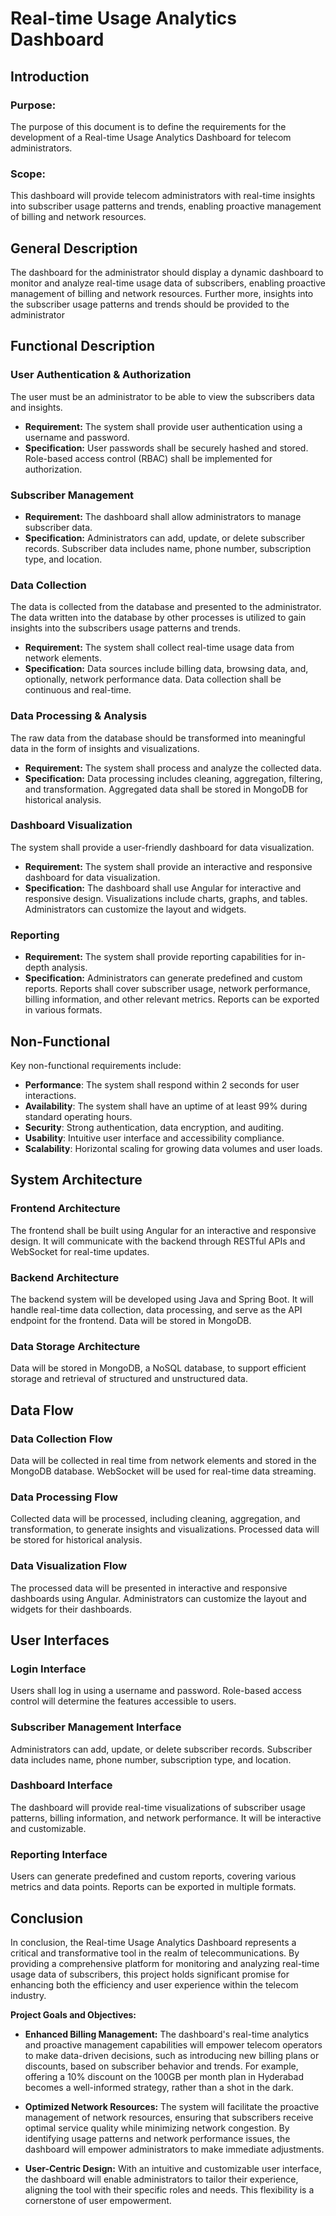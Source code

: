 # Real-time Usage Analytics Dashboard




## Introduction
### Purpose:
The purpose of this document is to define the requirements for the development of a Real-time Usage Analytics Dashboard for telecom administrators.

### Scope:
This dashboard will provide telecom administrators with real-time insights into subscriber usage patterns and trends, enabling proactive management of billing and network resources.


## General Description

The dashboard for the administrator should display a dynamic dashboard to monitor and analyze real-time usage data of subscribers, enabling proactive management of billing and network resources.
Further more, insights into the subscriber usage patterns and trends should be provided to the administrator

## Functional Description

### User Authentication & Authorization
The user must be an administrator to be able to view the subscribers data and insights.
-   **Requirement:** The system shall provide user authentication using a username and password.
-   **Specification:** User passwords shall be securely hashed and stored. Role-based access control (RBAC) shall be implemented for authorization.
### Subscriber Management
-   **Requirement:** The dashboard shall allow administrators to manage subscriber data.
-   **Specification:** Administrators can add, update, or delete subscriber records. Subscriber data includes name, phone number, subscription type, and location.
### Data Collection
The data is collected from the database and presented to the administrator. The data written into the database by other processes is utilized to gain insights into the subscribers usage patterns and trends.
-   **Requirement:** The system shall collect real-time usage data from network elements.
-   **Specification:** Data sources include billing data, browsing data, and, optionally, network performance data. Data collection shall be continuous and real-time.
### Data Processing & Analysis
The raw data from the database should be transformed into meaningful data in the form of insights and visualizations.
-   **Requirement:** The system shall process and analyze the collected data.
-   **Specification:** Data processing includes cleaning, aggregation, filtering, and transformation. Aggregated data shall be stored in MongoDB for historical analysis.

### Dashboard Visualization
The system shall provide a user-friendly dashboard for data visualization.
-   **Requirement:** The system shall provide an interactive and responsive dashboard for data visualization.
-   **Specification:** The dashboard shall use Angular for interactive and responsive design. Visualizations include charts, graphs, and tables. Administrators can customize the layout and widgets.
### Reporting

-   **Requirement:** The system shall provide reporting capabilities for in-depth analysis.
-   **Specification:** Administrators can generate predefined and custom reports. Reports shall cover subscriber usage, network performance, billing information, and other relevant metrics. Reports can be exported in various formats.

## Non-Functional
Key non-functional requirements include:

-   **Performance**: The system shall respond within 2 seconds for user interactions.
-   **Availability**: The system shall have an uptime of at least 99% during standard operating hours.
-   **Security**: Strong authentication, data encryption, and auditing.
-   **Usability**: Intuitive user interface and accessibility compliance.
-   **Scalability**: Horizontal scaling for growing data volumes and user loads.
## System Architecture
### Frontend Architecture

The frontend shall be built using Angular for an interactive and responsive design. It will communicate with the backend through RESTful APIs and WebSocket for real-time updates.

### Backend Architecture

The backend system will be developed using Java and Spring Boot. It will handle real-time data collection, data processing, and serve as the API endpoint for the frontend. Data will be stored in MongoDB.

### Data Storage Architecture

Data will be stored in MongoDB, a NoSQL database, to support efficient storage and retrieval of structured and unstructured data.

## Data Flow
### Data Collection Flow

Data will be collected in real time from network elements and stored in the MongoDB database. WebSocket will be used for real-time data streaming.

### Data Processing Flow

Collected data will be processed, including cleaning, aggregation, and transformation, to generate insights and visualizations. Processed data will be stored for historical analysis.

### Data Visualization Flow

The processed data will be presented in interactive and responsive dashboards using Angular. Administrators can customize the layout and widgets for their dashboards.

## User Interfaces
### Login Interface

Users shall log in using a username and password. Role-based access control will determine the features accessible to users.

###  Subscriber Management Interface

Administrators can add, update, or delete subscriber records. Subscriber data includes name, phone number, subscription type, and location.

### Dashboard Interface

The dashboard will provide real-time visualizations of subscriber usage patterns, billing information, and network performance. It will be interactive and customizable.

### Reporting Interface

Users can generate predefined and custom reports, covering various metrics and data points. Reports can be exported in multiple formats.

## Conclusion

In conclusion, the Real-time Usage Analytics Dashboard represents a critical and transformative tool in the realm of telecommunications. By providing a comprehensive platform for monitoring and analyzing real-time usage data of subscribers, this project holds significant promise for enhancing both the efficiency and user experience within the telecom industry.

**Project Goals and Objectives:**

-   **Enhanced Billing Management:** The dashboard's real-time analytics and proactive management capabilities will empower telecom operators to make data-driven decisions, such as introducing new billing plans or discounts, based on subscriber behavior and trends. For example, offering a 10% discount on the 100GB per month plan in Hyderabad becomes a well-informed strategy, rather than a shot in the dark.
    
-   **Optimized Network Resources:** The system will facilitate the proactive management of network resources, ensuring that subscribers receive optimal service quality while minimizing network congestion. By identifying usage patterns and network performance issues, the dashboard will empower administrators to make immediate adjustments.
    
-   **User-Centric Design:** With an intuitive and customizable user interface, the dashboard will enable administrators to tailor their experience, aligning the tool with their specific roles and needs. This flexibility is a cornerstone of user empowerment.


